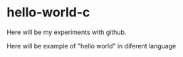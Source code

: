 # hello-world-c

Here will be my experiments with github.

Here will be example of "hello world" in diferent language 
